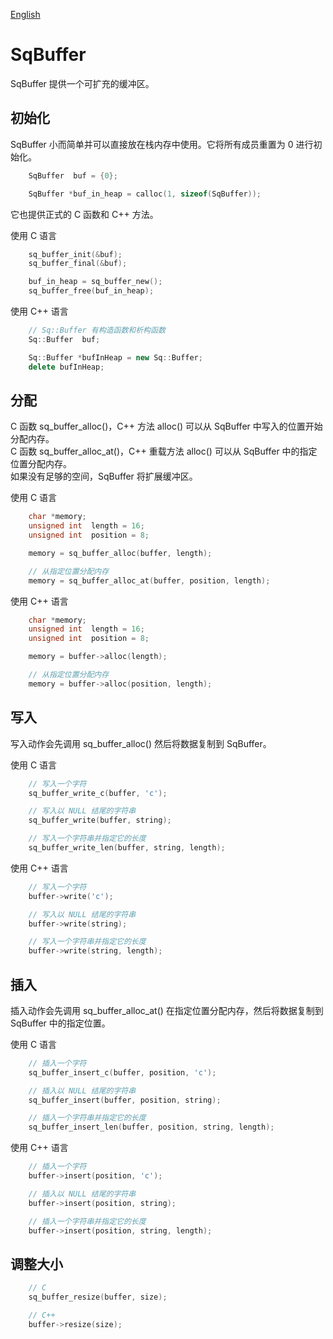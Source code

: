 [English](SqBuffer.md)

# SqBuffer

SqBuffer 提供一个可扩充的缓冲区。

## 初始化

SqBuffer 小而简单并可以直接放在栈内存中使用。它将所有成员重置为 0 进行初始化。

```c
	SqBuffer  buf = {0};

	SqBuffer *buf_in_heap = calloc(1, sizeof(SqBuffer));
```

它也提供正式的 C 函数和 C++ 方法。  
  
使用 C 语言

```c
	sq_buffer_init(&buf);
	sq_buffer_final(&buf);

	buf_in_heap = sq_buffer_new();
	sq_buffer_free(buf_in_heap);
```

使用 C++ 语言

```c++
	// Sq::Buffer 有构造函数和析构函数
	Sq::Buffer  buf;

	Sq::Buffer *bufInHeap = new Sq::Buffer;
	delete bufInHeap;
```

## 分配

C 函数 sq_buffer_alloc()，C++ 方法 alloc() 可以从 SqBuffer 中写入的位置开始分配内存。  
C 函数 sq_buffer_alloc_at()，C++ 重载方法 alloc() 可以从 SqBuffer 中的指定位置分配内存。  
如果没有足够的空间，SqBuffer 将扩展缓冲区。  
  
使用 C 语言

```c
	char *memory;
	unsigned int  length = 16;
	unsigned int  position = 8;

	memory = sq_buffer_alloc(buffer, length);

	// 从指定位置分配内存
	memory = sq_buffer_alloc_at(buffer, position, length);
```

使用 C++ 语言

```c++
	char *memory;
	unsigned int  length = 16;
	unsigned int  position = 8;

	memory = buffer->alloc(length);

	// 从指定位置分配内存
	memory = buffer->alloc(position, length);
```

## 写入

写入动作会先调用 sq_buffer_alloc() 然后将数据复制到 SqBuffer。  
  
使用 C 语言

```c
	// 写入一个字符
	sq_buffer_write_c(buffer, 'c');

	// 写入以 NULL 结尾的字符串
	sq_buffer_write(buffer, string);

	// 写入一个字符串并指定它的长度
	sq_buffer_write_len(buffer, string, length);
```

使用 C++ 语言

```c++
	// 写入一个字符
	buffer->write('c');

	// 写入以 NULL 结尾的字符串
	buffer->write(string);

	// 写入一个字符串并指定它的长度
	buffer->write(string, length);
```

## 插入

插入动作会先调用 sq_buffer_alloc_at() 在指定位置分配内存，然后将数据复制到 SqBuffer 中的指定位置。  
  
使用 C 语言

```c
	// 插入一个字符
	sq_buffer_insert_c(buffer, position, 'c');

	// 插入以 NULL 结尾的字符串
	sq_buffer_insert(buffer, position, string);

	// 插入一个字符串并指定它的长度
	sq_buffer_insert_len(buffer, position, string, length);
```

使用 C++ 语言

```c++
	// 插入一个字符
	buffer->insert(position, 'c');

	// 插入以 NULL 结尾的字符串
	buffer->insert(position, string);

	// 插入一个字符串并指定它的长度
	buffer->insert(position, string, length);
```

## 调整大小

```c++
	// C
	sq_buffer_resize(buffer, size);

	// C++
	buffer->resize(size);
```

